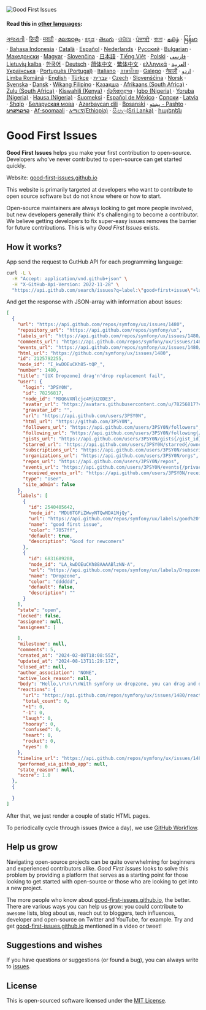 ![Good First Issues](./assets/github/social-preview.png)

#### Read this in [other languages](translations/Translations.md):

[ગુજરાતી](translations/README.guj.md)
&middot; [हिन्दी](translations/README.hi.md)
&middot; [मराठी](translations/README.mr.md)
&middot; [മലയാളം](translations/README.ml.md)
&middot; [ಕನ್ನಡ](translations/README.ka.md)
&middot; [తెలుగు](translations/README.te.md)
&middot; [ଓଡିଆ](translations/README.od.md)
&middot; [ਪੰਜਾਬੀ](translations/README.pb.md)
&middot; [বাংলা](translations/README.bn.md)
&middot; [தமிழ்](translations/README.ta.md)
&middot; [မြန်မာ](translations/README.mm_unicode.md)
&middot; [Bahasa Indonesia](translations/README.id.md)
&middot; [Català](translations/README.ca.md)
&middot; [Español](translations/README.es.md)
&middot; [Nederlands](translations/README.nl.md)
&middot; [Русский](translations/README.ru.md)
&middot; [Bulgarian](translations/README.bg.md)
&middot; [Македонски](translations/README.mk.md)
&middot; [Magyar](translations/README.hu.md)
&middot; [Slovenčina](translations/README.slk.md)
&middot; [日本語](translations/README.ja.md)
&middot; [Tiếng Việt](translations/README.vn.md)
&middot; [Polski](translations/README.pl.md)
&middot; [فارسی](translations/README.fa.md)
&middot; [Lietuvių kalba](translations/README.lt.md)
&middot; [한국어](translations/README.ko.md)
&middot; [Deutsch](translations/README.de.md)
&middot; [简体中文](translations/README.zh-cn.md)
&middot; [繁体中文](translations/README.zh-tw.md)
&middot; [ελληνικά](translations/README.gr.md)
&middot; [العربية](translations/README.ar.md)
&middot; [Українська](translations/README.ua.md)
&middot; [Português (Portugal)](translations/README.pt-pt.md)
&middot; [Italiano](translations/README.it.md)
&middot; [ภาษาไทย](translations/README.th.md)
&middot; [Galego](translations/README.gl.md)
&middot; [नेपाली](translations/README.np.md)
&middot; [اردو](translations/README.ur.md)
&middot; [Limba Română](translations/README.ro.md)
&middot; [English](README.md)
&middot; [Türkçe](translations/README.tr.md)
&middot; [עברית](translations/README.hb.md)
&middot; [Czech](translations/README.cs.md)
&middot; [Slovenščina](translations/README.sl.md)
&middot; [Norsk](translations/README.no.md)
&middot; [Svenska](translations/README.se.md)
&middot; [Dansk](translations/README.da.md)
&middot; [Wikang Filipino](translations/README.tl.md)
&middot; [Қазақша](translations/README.kz.md)
&middot; [Afrikaans (South Africa)](translations/README.afk.md)
&middot; [Zulu (South Africa)](translations/README.zul.md)
&middot; [Kiswahili (Kenya)](translations/README.kws.md)
&middot; [ქართული](translations/README.ge.md)
&middot; [Igbo (Nigeria)](translations/README.igb.md)
&middot; [Yoruba (Nigeria)](translations/README.yor.md)
&middot; [Hausa (Nigeria)](translations/README.hau.md)
&middot; [Suomeksi](translations/README.fi.md)
&middot; [Español de México](translations/README.mx.md)
&middot; [Српски](translations/README.sr.md)
&middot; [Latvia](translations/README.lv.md)
&middot; [Shqip](translations/README.al.md)
&middot; [Беларуская мова](translations/README.by.md)
&middot; [Azərbaycan dili](translations/README.aze.md)
&middot; [Bosanski](translations/README.bih.md)
&middot; [پښتو - Pashto](translations/README.ps.md)
&middot; [ພາສາລາວ](translations/README.la.md)
&middot; [Af-soomaali](translations/README.so.md)
&middot; [አማርኛ(Ethiopia)](translations/README.am.md)
&middot; [සිංහල(Sri Lanka)](translations/README.si.md)
&middot; [հայերեն](translations/README.arm.md)

# Good First Issues

**Good First Issues** helps you make your first contribution to open-source. Developers who've never contributed to open-source can get started quickly.

Website: [good-first-issues.github.io](https://good-first-issues.github.io)

This website is primarily targeted at developers who want to contribute to open source software but do not know where or how to start.

Open-source maintainers are always looking to get more people involved, but new developers generally think it's challenging to become a contributor. We believe getting developers to fix super-easy issues removes the barrier for future contributions. This is why *Good First Issues* exists.

## How it works?

App send the request to GutHub API for each programming language:

```bash
curl -L \
  -H "Accept: application/vnd.github+json" \
  -H "X-GitHub-Api-Version: 2022-11-28" \
  "https://api.github.com/search/issues?q=label:\"good+first+issue\"+language:php+state:open+no:assignee&sort=updated&order=desc&per_page=50&page=1"
```

And get the response with JSON-array with information about issues:

```json
[
  {
    "url": "https://api.github.com/repos/symfony/ux/issues/1480",
    "repository_url": "https://api.github.com/repos/symfony/ux",
    "labels_url": "https://api.github.com/repos/symfony/ux/issues/1480/labels{/name}",
    "comments_url": "https://api.github.com/repos/symfony/ux/issues/1480/comments",
    "events_url": "https://api.github.com/repos/symfony/ux/issues/1480/events",
    "html_url": "https://github.com/symfony/ux/issues/1480",
    "id": 2125792255,
    "node_id": "I_kwDOEuCKh85-tQP_",
    "number": 1480,
    "title": "[UX Dropzone] drag'n'drop replacement fail",
    "user": {
      "login": "3PSY0N",
      "id": 78256817,
      "node_id": "MDQ6VXNlcjc4MjU2ODE3",
      "avatar_url": "https://avatars.githubusercontent.com/u/78256817?v=4",
      "gravatar_id": "",
      "url": "https://api.github.com/users/3PSY0N",
      "html_url": "https://github.com/3PSY0N",
      "followers_url": "https://api.github.com/users/3PSY0N/followers",
      "following_url": "https://api.github.com/users/3PSY0N/following{/other_user}",
      "gists_url": "https://api.github.com/users/3PSY0N/gists{/gist_id}",
      "starred_url": "https://api.github.com/users/3PSY0N/starred{/owner}{/repo}",
      "subscriptions_url": "https://api.github.com/users/3PSY0N/subscriptions",
      "organizations_url": "https://api.github.com/users/3PSY0N/orgs",
      "repos_url": "https://api.github.com/users/3PSY0N/repos",
      "events_url": "https://api.github.com/users/3PSY0N/events{/privacy}",
      "received_events_url": "https://api.github.com/users/3PSY0N/received_events",
      "type": "User",
      "site_admin": false
    },
    "labels": [
      {
        "id": 2540405642,
        "node_id": "MDU6TGFiZWwyNTQwNDA1NjQy",
        "url": "https://api.github.com/repos/symfony/ux/labels/good%20first%20issue",
        "name": "good first issue",
        "color": "7057ff",
        "default": true,
        "description": "Good for newcomers"
      },
      {
        "id": 6831689208,
        "node_id": "LA_kwDOEuCKh88AAAABlzNN-A",
        "url": "https://api.github.com/repos/symfony/ux/labels/Dropzone",
        "name": "Dropzone",
        "color": "dddddd",
        "default": false,
        "description": ""
      }
    ],
    "state": "open",
    "locked": false,
    "assignee": null,
    "assignees": [

    ],
    "milestone": null,
    "comments": 5,
    "created_at": "2024-02-08T18:08:55Z",
    "updated_at": "2024-08-13T11:29:17Z",
    "closed_at": null,
    "author_association": "NONE",
    "active_lock_reason": null,
    "body": "Hello,\r\n\r\nWith symfony ux dropzone, you can drag and drop files to add them to the dropzone.\r\nOnce a file is in the zone (file A), if you want to replace it with another file (file B), drag'n'drop doesn't work: file A isn't replaced in the dropzone by file B.\r\nAnd file B opens in a new browser tab.\r\n\r\nIs this a known problem? How can I solve it, please?\r\n\r\n\r\nThanks\r\n\r\n![uxdropzone](https://github.com/symfony/ux/assets/78256817/f9ea1728-4f4b-4287-bcb9-22063b0b47d7)\r\n",
    "reactions": {
      "url": "https://api.github.com/repos/symfony/ux/issues/1480/reactions",
      "total_count": 0,
      "+1": 0,
      "-1": 0,
      "laugh": 0,
      "hooray": 0,
      "confused": 0,
      "heart": 0,
      "rocket": 0,
      "eyes": 0
    },
    "timeline_url": "https://api.github.com/repos/symfony/ux/issues/1480/timeline",
    "performed_via_github_app": null,
    "state_reason": null,
    "score": 1.0
  },
  {
    
  }
]
```

After that, we just render a couple of static HTML pages.

To periodically cycle through issues (twice a day), we use [GitHub Workflow](https://docs.github.com/en/actions/using-workflows).

## Help us grow

Navigating open-source projects can be quite overwhelming for beginners and experienced contributors alike. *Good First Issues* looks to solve this problem by providing a platform that serves as a starting point for those looking to get started with open-source or those who are looking to get into a new project.

The more people who know about [good-first-issues.github.io](https://good-first-issues.github.io), the better. There are various ways you can help us grow: you could contribute to `awesome` lists, blog about us, reach out to bloggers, tech influences, developer and open-source on Twitter and YouTube, for example. Try and get [good-first-issues.github.io](https://good-first-issues.github.io) mentioned in a video or tweet!

## Suggestions and wishes

If you have questions or suggestions (or found a bug), you can always write to [issues](https://github.com/good-first-issues/good-first-issues.github.io/issues).

## License

This is open-sourced software licensed under the [MIT License](https://github.com/good-first-issues/good-first-issues.github.io/blob/main/LICENSE).
